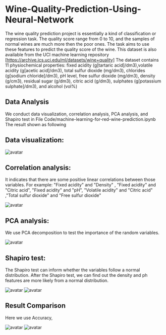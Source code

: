 # Wine-Quality-Prediction-Using-Neural-Network

The wine quality prediction project is essentially a kind of classification or regression task. The quality score range from 0 to 10, and the samples of normal wines are much more then the poor ones. The task aims to use these features to predict the quality score of the wine. 
This dataset is also available from the UCI machine learning repository [https://archive.ics.uci.edu/ml/datasets/wine+quality]
The dataset contains 11 physiochemical properties: fixed acidity (g[tartaric acid]/dm3),volatile acidity (g[acetic acid]/dm3), total sulfur dioxide (mg/dm3), chlorides (g[sodium chloride]/dm3), pH level, free sulfur dioxide (mg/dm3), density (g/cm3), residual sugar (g/dm3), citric acid (g/dm3), sulphates (g[potassium sulphate]/dm3), and alcohol (vol\%)

## Data Analysis

We conduct data visualization, correlation analysis, PCA analysis, and Shapiro test in File Code/machine-learning-for-red-wine-prediction.ipynb
The result shown as following

## Data visualization:

![avatar](https://github.com/shengnandi/Wine-Quality-Prediction-Using-Neural-Network/blob/main/picture/2.png)

## Correlation analysis:

It indicates that there are some positive linear correlations between those variables. For example:  "Fixed acidity" and "Density" ,  "Fixed acidity" and "Citric acid", "Fixed acidity" and "pH", "Volatile acidity" and "Citric acid" ,"Total sulfur dioxide" and "Free sulfur dioxide"

![avatar](https://github.com/shengnandi/Wine-Quality-Prediction-Using-Neural-Network/blob/main/picture/1.png)

## PCA analysis: 
We use PCA decomposition to test the importance of the random variables.

![avatar](https://github.com/shengnandi/Wine-Quality-Prediction-Using-Neural-Network/blob/main/picture/3.png)

## Shapiro test: 

The Shapiro test can inform whether the variables follow a normal distribution. After the Shapiro test, we can find out the density and ph features are more likely from a normal distribution.

![avatar](https://github.com/shengnandi/Wine-Quality-Prediction-Using-Neural-Network/blob/main/picture/4.png)
![avatar](https://github.com/shengnandi/Wine-Quality-Prediction-Using-Neural-Network/blob/main/picture/5.png)


## Result Comparison 

Here we use Accuracy, 

![avatar](https://github.com/shengnandi/Wine-Quality-Prediction-Using-Neural-Network/blob/main/picture/6.png)
![avatar](https://github.com/shengnandi/Wine-Quality-Prediction-Using-Neural-Network/blob/main/picture/7.png)


